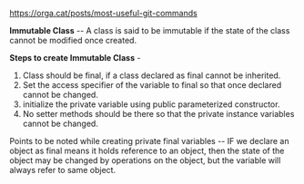 https://orga.cat/posts/most-useful-git-commands

**Immutable Class** -- A class is said to be immutable if the state of the  class cannot be modified once created.

**Steps to create Immutable Class** -
1. Class should be final, if a class declared as final cannot be inherited.
2. Set the access specifier of the variable to final so that once declared cannot be changed.
3. initialize the private variable using public parameterized constructor.
4. No setter methods should be there so that the private instance variables cannot be changed.


Points to be noted while creating private final variables --  IF we declare an object as final means it holds reference to an object, then the state of the object may be changed by operations on the object, but the variable will always refer to same object. 
